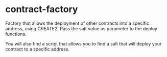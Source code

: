 # contract-factory
Factory that allows the deployment of other contracts into a specific address, using CREATE2.
Pass the salt value as parameter to the deploy functions.

You will also find a script that allows you to find a salt that will deploy your contract to a specific address.
